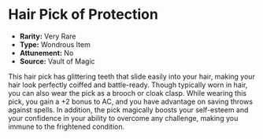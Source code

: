 # Hair Pick of Protection

- **Rarity:** Very Rare
- **Type:** Wondrous Item
- **Attunement:** No
- **Source:** Vault of Magic

This hair pick has glittering teeth that slide easily into your hair, making your hair look perfectly coiffed and battle-ready. Though typically worn in hair, you can also wear the pick as a brooch or cloak clasp. While wearing this pick, you gain a +2 bonus to AC, and you have advantage on saving throws against spells. In addition, the pick magically boosts your self-esteem and your confidence in your ability to overcome any challenge, making you immune to the frightened condition.
